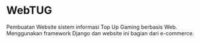 # WebTUG
Pembuatan Website sistem informasi Top Up Gaming berbasis Web.
Menggunakan framework Django dan website ini bagian dari e-commerce.
